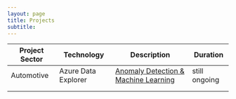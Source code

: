 ```yaml
---
layout: page
title: Projects
subtitle: 
---
```

|Project Sector|Technology|Description|Duration|
|---|---|---|---|
| Automotive  | Azure Data Explorer | [Anomaly Detection & Machine Learning]({{site.baseurl}}/projects/AzureDataExplorer) |  still ongoing |
|   |   |   |   |
|   |   |   |   |